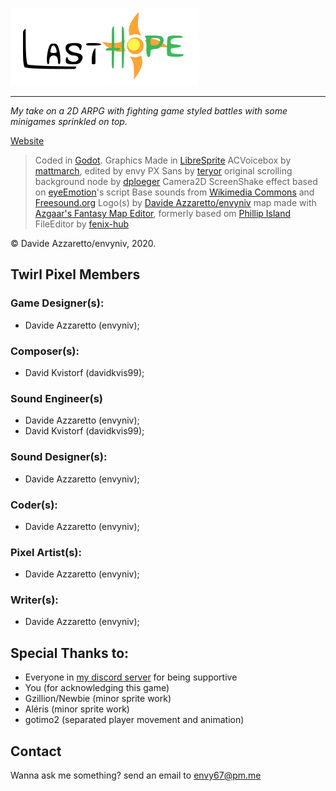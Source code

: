 ﻿![Official Last Hope Logo](src/title.svg)
- - -
*My take on a 2D ARPG with fighting game styled battles with some minigames sprinkled on top.*

[Website](https://envyniv.github.io/Project-Hope)

> Coded in [Godot](https://godotengine.org/).
> Graphics Made in [LibreSprite](https://github.com/LibreSprite/LibreSprite)
> ACVoicebox by [mattmarch](https://github.com/mattmarch), edited by envy
> PX Sans by [teryor](https://github.com/teryror/pixel-fonts)
> original scrolling background node by [dploeger](https://github.com/dploeger)
> Camera2D ScreenShake effect based on [eyeEmotion](https://godotengine.org/qa/user/eyeEmotion)'s script
> Base sounds from [Wikimedia Commons](https://commons.wikimedia.org/wiki/Main_Page) and [Freesound.org](freesound.org)
> Logo(s) by [Davide Azzaretto/envyniv](https://github.com/envyniv)
> map made with [Azgaar's Fantasy Map Editor](https://azgaar.github.io/Fantasy-Map-Generator/), formerly based om [Phillip Island](https://en.wikipedia.org/wiki/Phillip_Island)
> FileEditor by [fenix-hub](https://github.com/fenix-hub)

© Davide Azzaretto/envyniv, 2020.


## Twirl Pixel Members
### Game Designer(s):
* Davide Azzaretto (envyniv);

### Composer(s):
* David Kvistorf (davidkvis99);

### Sound Engineer(s)
* Davide Azzaretto (envyniv);
* David Kvistorf (davidkvis99);

### Sound Designer(s):
* Davide Azzaretto (envyniv);

### Coder(s):
* Davide Azzaretto (envyniv);

### Pixel Artist(s):
* Davide Azzaretto (envyniv);

### Writer(s):
* Davide Azzaretto (envyniv);


## Special Thanks to:
* Everyone in [my discord server](https://discord.gg/bNkDkHW) for being supportive
* You (for acknowledging this game)
* Gzillion/Newbie (minor sprite work)
* Aléris (minor sprite work)
* gotimo2 (separated player movement and animation)

## Contact

Wanna ask me something? send an email to envy67@pm.me
